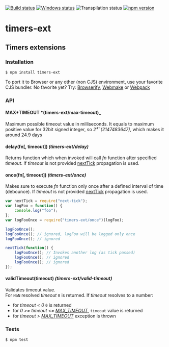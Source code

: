 [![Build status][nix-build-image]][nix-build-url]
[![Windows status][win-build-image]][win-build-url]
![Transpilation status][transpilation-image]
[![npm version][npm-image]][npm-url]

# timers-ext






























<extoc></extoc>

## Timers extensions

### Installation

    $ npm install timers-ext

To port it to Browser or any other (non CJS) environment, use your favorite CJS bundler. No favorite yet? Try: [Browserify](http://browserify.org/), [Webmake](https://github.com/medikoo/modules-webmake) or [Webpack](http://webpack.github.io/)

### API

#### MAX*TIMEOUT *(timers-ext/max-timeout)\_

Maximum possible timeout value in milliseconds. It equals to maximum positive value for 32bit signed integer, so _2³¹ (2147483647)_, which makes it around 24.9 days

#### delay(fn[, timeout]) _(timers-ext/delay)_

Returns function which when invoked will call _fn_ function after specified
_timeout_. If _timeout_ is not provided [nextTick](https://github.com/medikoo/next-tick/#next-tick) propagation is used.

#### once(fn[, timeout]) _(timers-ext/once)_

Makes sure to execute _fn_ function only once after a defined interval of time (debounce). If _timeout_ is not provided [nextTick](https://github.com/medikoo/next-tick/#next-tick) propagation is used.

```javascript
var nextTick = require("next-tick");
var logFoo = function() {
	console.log("foo");
};
var logFooOnce = require("timers-ext/once")(logFoo);

logFooOnce();
logFooOnce(); // ignored, logFoo will be logged only once
logFooOnce(); // ignored

nextTick(function() {
	logFooOnce(); // Invokes another log (as tick passed)
	logFooOnce(); // ignored
	logFooOnce(); // ignored
});
```

#### validTimeout(timeout) _(timers-ext/valid-timeout)_

Validates timeout value.  
For `NaN` resolved _timeout_ `0` is returned.
If _timeout_ resolves to a number:

-   for _timeout < 0_ `0` is returned
-   for _0 >= timeout <= [MAX_TIMEOUT](#max_timeout-timers-extmax-timeout)_, `timeout` value is returned
-   for _timeout > [MAX_TIMEOUT](#max_timeout-timers-extmax-timeout)_ exception is thrown

### Tests

    $ npm test

[nix-build-image]: https://semaphoreci.com/api/v1/medikoo-org/timers-ext/branches/master/shields_badge.svg
[nix-build-url]: https://semaphoreci.com/medikoo-org/timers-ext
[win-build-image]: https://ci.appveyor.com/api/projects/status/2i5nerowov2ho3o9?svg=true
[win-build-url]: https://ci.appveyor.com/project/medikoo/timers-ext
[transpilation-image]: https://img.shields.io/badge/transpilation-free-brightgreen.svg
[npm-image]: https://img.shields.io/npm/v/timers-ext.svg
[npm-url]: https://www.npmjs.com/package/timers-ext
